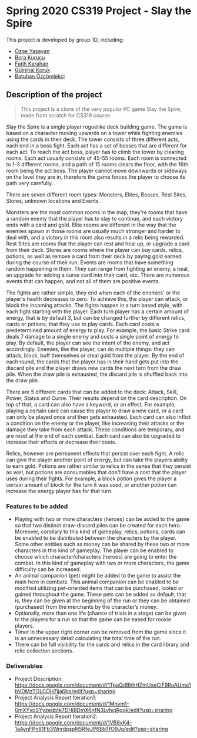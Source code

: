 # Spring 2020 CS319 Project - Slay the Spire

This project is developed by group 1D, including:

- [Özge Yaşayan](https://github.com/ozgey99)
- [Bora Kurucu](https://github.com/BoraKurucu)
- [Fatih Karahan](https://github.com/kyroath)
- [Gülnihal Koruk](https://github.com/gulnihalk)
- [Batuhan Özçömlekçi](https://github.com/spencereid)

## Description of the project

> This project is a clone of the very popular PC game Slay the Spire, made from scratch for CS319 course.

Slay the Spire is a single player roguelike deck building game. The game is based on a character moving upwards on a tower while fighting enemies using the cards in their deck. The tower consists of three different acts, each end in a boss fight. Each act has a set of bosses that are different for each act. To reach the act boss, player has to climb the tower by clearing rooms. Each act usually consists of 45-55 rooms. Each room is connected to 1-3 different rooms, and a path of 15 rooms clears the floor, with the 16th room being the act boss. The player cannot move downwards or sideways on the level they are in, therefore the game forces the player to choose its path very carefully.

There are seven different room types: Monsters, Elites, Bosses, Rest Sites, Stores, unknown locations and Events.

Monsters are the most common rooms in the map, they're rooms that have a random enemy that the player has to slay to continue, and each victory ends with a card and gold. Elite rooms are different in the way that the enemies spawn in those rooms are usually much stronger and harder to deal with, and a victory in this room also results in a relic being rewarded. Rest Sites are rooms that the player can rest and heal up, or upgrade a card from their deck. Stores are rooms where the player can buy cards, relics, potions, as well as remove a card from their deck by paying gold earned during the course of their run. Events are rooms that have something random happening in them. They can range from fighting an enemy, a heal, an upgrade for adding a curse card into their card, etc. There are numerous events that can happen, and not all of them are positive events.

The fights are rather simple, they end when each of the enemies' or the player's health decreases to zero. To achieve this, the player can attack, or block the incoming attacks. The fights happen in a turn based style, with each fight starting with the player. Each turn player has a certain amount of energy, that is by default 3, but can be changed further by different relics, cards or potions, that they use to play cards. Each card costs a predetermined amount of energy to play. For example, the basic Strike card deals 7 damage to a single enemy and costs a single point of energy to play. By default, the player can see the intent of the enemy, and act accordingly. Enemies, like the player, can do multiple things: they can attack, block, buff themselves or steal gold from the player. By the end of each round, the cards that the player has in their hand gets put into the discard pile and the player draws new cards the next turn from the draw pile. When the draw pile is exhausted, the discard pile is shuffled back into the draw pile.

There are 5 different cards that can be added to the deck: Attack, Skill, Power, Status and Curse. Their results depend on the card description. On top of that, a card can also have a keyword, or an effect. For example, playing a certain card can cause the player to draw a new card, or a card can only be played once and then gets exhausted. Each card can also inflict a condition on the enemy or the player, like increasing their attacks or the damage they take from each attack. These conditions are temporary, and are reset at the end of each combat. Each card can also be upgraded to increase their effects or decrease their costs.

Relics, however are permanent effects that persist over each fight. A relic can give the player another point of energy, but can take the players ability to earn gold. Potions are rather similar to relics in the sense that they persist as well, but potions are consumables that don't have a cost that the player uses during their fights. For example, a block potion gives the player a certain amount of block for the turn it was used, or another potion can increase the energy player has for that turn.

### Features to be added
- Playing with two or more characters (heroes) can be added to the game so that two distinct draw-discard piles can be created for each hero.  Moreover, corollary to  this kind of gameplay, relics, potions, cards can be enabled to be distributed between the characters by the player. Some other entities such as money can be shared by these two or more characters in this kind of gameplay. The player can be enabled to choose which character/characters (heroes) are going to  enter the combat. In this kind of gameplay with two or more characters, the game difficulty can be increased.
- An animal companion (pet) might be added to the game to assist the main hero in combats. This animal companion can be enabled to be  modified utilizing pet-oriented items that can be purchased, looted or gained throughout the game. These pets can be added as  default, that is, they can be given at the beginning of the run or they can be obtained (purchased) from the merchants by the character’s money.
- Optionally, more than one life (chance of trials in a stage) can be given to the players for a run so that the game can be eased for rookie players.
- Timer in the upper right corner can be removed from the game since it is an unnecessary detail calculating the total time of the run.
- There can be full visibility for the cards and relics  in the card library and relic collection sections. 


### Deliverables
- Project Description: https://docs.google.com/document/d/1TpaQdBhhHZmUxeCiF9RuAUme1bVDMzTOLCOH7jja6bo/edit?usp=sharing
- Project Analysis Report Iteration1: https://docs.google.com/document/d/1Mnvm1-0mXYxoSYyzedbtk7DHjBDmX6nfN3LyhcjRgqk/edit?usp=sharing
- Project Analysis Report Iteration2: https://docs.google.com/document/d/1VB8xK4-1aAynFPn81Fb3WnrdpspN5RfeJP6BbTfO9Jg/edit?usp=sharing
